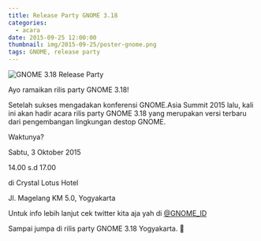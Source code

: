 ```yaml
---
title: Release Party GNOME 3.18
categories:
  - acara
date: 2015-09-25 12:00:00
thumbnail: img/2015-09-25/poster-gnome.png
tags: GNOME, release party
---
```


![GNOME 3.18 Release Party](img/2015-09-25/poster-gnome.png)

<p align="center">

Ayo ramaikan rilis party GNOME 3.18!

Setelah sukses mengadakan konferensi GNOME.Asia Summit 2015 lalu, kali ini akan hadir acara rilis party GNOME 3.18 yang merupakan versi terbaru dari pengembangan lingkungan destop GNOME.

Waktunya?

Sabtu, 3 Oktober 2015

14.00 s.d 17.00

di Crystal Lotus Hotel

Jl. Magelang KM 5.0, Yogyakarta

Untuk info lebih lanjut cek twitter kita aja yah di [@GNOME_ID](http://twitter.com/GNOME_ID)

Sampai jumpa di rilis party GNOME 3.18 Yogyakarta. 🙂

</p>
